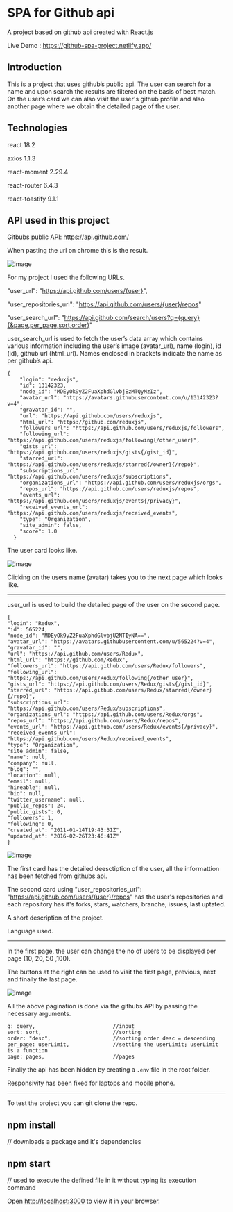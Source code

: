 # SPA for Github api 

A project based on github api created with React.js 

Live Demo : https://github-spa-project.netlify.app/


## Introduction 

This is a project that uses github’s public api. The user can search for a name and upon search the results are filtered on the basis of best match. On the user’s card we can also visit the user's github profile and also another page where we obtain the detailed page of the user. 


## Technologies

react 18.2

axios 1.1.3

react-moment 2.29.4

react-router 6.4.3

react-toastify 9.1.1

## API used in this project 

Gitbubs public API: https://api.github.com/

When pasting the url on chrome this is the result. 

![image](https://user-images.githubusercontent.com/105226707/201491438-e83d208c-8a75-400a-9671-5b674fce90e3.png)


  For my project I used the following URLs.
  
  "user_url": "https://api.github.com/users/{user}",

  "user_repositories_url": "https://api.github.com/users/{user}/repos" 
  
  "user_search_url": "https://api.github.com/search/users?q={query}{&page,per_page,sort,order}"
  
  user_search_url is used to fetch the user’s data array which contains various information including the user’s image (avatar_url), name (login), 
  id (id), github url   (html_url). 
  Names enclosed in brackets indicate the name as per github’s api.
  
  ```
  {
      "login": "reduxjs",
      "id": 13142323,
      "node_id": "MDEyOk9yZ2FuaXphdGlvbjEzMTQyMzIz",
      "avatar_url": "https://avatars.githubusercontent.com/u/13142323?v=4",
      "gravatar_id": "",
      "url": "https://api.github.com/users/reduxjs",
      "html_url": "https://github.com/reduxjs",
      "followers_url": "https://api.github.com/users/reduxjs/followers",
      "following_url": "https://api.github.com/users/reduxjs/following{/other_user}",
      "gists_url": "https://api.github.com/users/reduxjs/gists{/gist_id}",
      "starred_url": "https://api.github.com/users/reduxjs/starred{/owner}{/repo}",
      "subscriptions_url": "https://api.github.com/users/reduxjs/subscriptions",
      "organizations_url": "https://api.github.com/users/reduxjs/orgs",
      "repos_url": "https://api.github.com/users/reduxjs/repos",
      "events_url": "https://api.github.com/users/reduxjs/events{/privacy}",
      "received_events_url": "https://api.github.com/users/reduxjs/received_events",
      "type": "Organization",
      "site_admin": false,
      "score": 1.0
    }
  ```
  
  The user card looks like. 
  
  ![image](https://user-images.githubusercontent.com/105226707/201492019-5a493db2-18b1-4fc9-b95c-d6a38a1802a8.png)

  Clicking on the users name (avatar) takes you to the next page which looks like. 
  
  ---------------------------------------------------------------------------------------------------------------------------------------------------------------------
  
  user_url is used to build the detailed page of the user on the second page. 
  
  ```
  {
  "login": "Redux",
  "id": 565224,
  "node_id": "MDEyOk9yZ2FuaXphdGlvbjU2NTIyNA==",
  "avatar_url": "https://avatars.githubusercontent.com/u/565224?v=4",
  "gravatar_id": "",
  "url": "https://api.github.com/users/Redux",
  "html_url": "https://github.com/Redux",
  "followers_url": "https://api.github.com/users/Redux/followers",
  "following_url": "https://api.github.com/users/Redux/following{/other_user}",
  "gists_url": "https://api.github.com/users/Redux/gists{/gist_id}",
  "starred_url": "https://api.github.com/users/Redux/starred{/owner}{/repo}",
  "subscriptions_url": "https://api.github.com/users/Redux/subscriptions",
  "organizations_url": "https://api.github.com/users/Redux/orgs",
  "repos_url": "https://api.github.com/users/Redux/repos",
  "events_url": "https://api.github.com/users/Redux/events{/privacy}",
  "received_events_url": "https://api.github.com/users/Redux/received_events",
  "type": "Organization",
  "site_admin": false,
  "name": null,
  "company": null,
  "blog": "",
  "location": null,
  "email": null,
  "hireable": null,
  "bio": null,
  "twitter_username": null,
  "public_repos": 24,
  "public_gists": 0,
  "followers": 1,
  "following": 0,
  "created_at": "2011-01-14T19:43:31Z",
  "updated_at": "2016-02-26T23:46:41Z"
}
  ```
  
  
  ![image](https://user-images.githubusercontent.com/105226707/201492292-260c4315-553a-4a36-8cca-417108be094c.png)

  
  The first card has the detailed deesctiption of the user, all the informattion has been fetched from githubs api.
  
  The second card using  "user_repositories_url": "https://api.github.com/users/{user}/repos"  has the user's repositories  and each repository has it's forks, stars, watchers, branche, issues, last uptated. 
  
  A short description of the project. 
  
  Language used. 
  
  ---------------------------------------------------------------------------------------------------------------------------------------------------------------------
  In the first page, the user can change the no of users to be displayed per page (10, 20, 50 ,100). 
  
  The buttons at the right can be used to visit the first page, previous, next and finally the last page. 
  
  ![image](https://user-images.githubusercontent.com/105226707/201492566-23cbf348-18c2-4b5b-9e02-d77a17bfda0c.png)

  
  All the above pagination is done via the githubs API by passing the necessary arguments. 
  
  ```   
  q: query,                         //input
  sort: sort,                       //sorting
  order: "desc",                    //sorting order desc = descending 
  per_page: userLimit,              //setting the userLimit; userLimit is a function 
  page: pages,                      //pages 
```
  
  Finally the api has been hidden by creating a ```.env``` file in the root folder.
  
  Responsivity has been fixed for laptops and mobile phone. 
  
 ----------------------------------------------------------------------------------------------------------------------------------------------------------------------
 
 
 To test the project you can git clone the repo. 
 
 ## npm install                      
 
 // downloads a package and it's dependencies
 
 ## npm start                        
 
 // used to execute the defined file in it without typing its execution command
 
 Open [http://localhost:3000](http://localhost:3000) to view it in your browser.
 
 
 
 
